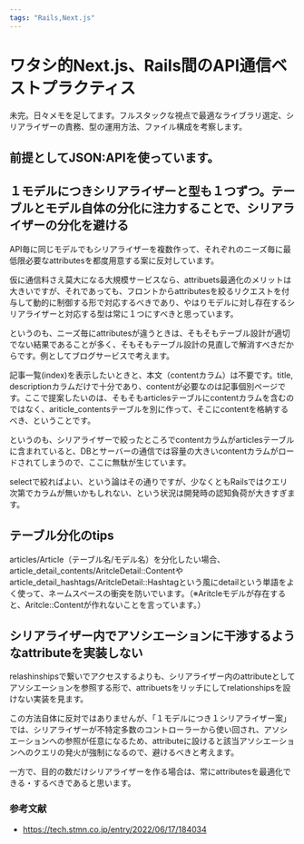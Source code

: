 ```yaml
---
tags: "Rails,Next.js"
---
```


# ワタシ的Next.js、Rails間のAPI通信ベストプラクティス

未完。日々メモを足してます。フルスタックな視点で最適なライブラリ選定、シリアライザーの責務、型の運用方法、ファイル構成を考察します。

## 前提としてJSON:APIを使っています。



## １モデルにつきシリアライザーと型も１つずつ。テーブルとモデル自体の分化に注力することで、シリアライザーの分化を避ける

API毎に同じモデルでもシリアライザーを複数作って、それぞれのニーズ毎に最低限必要なattributesを都度用意する案に反対しています。

仮に通信料さえ莫大になる大規模サービスなら、attribuets最適化のメリットは大きいですが、それであっても、フロントからattributesを絞るリクエストを付与して動的に制御する形で対応するべきであり、やはりモデルに対し存在するシリアライザーと対応する型は常に１つにすべきと思っています。

というのも、ニーズ毎にattributesが違うときは、そもそもテーブル設計が適切でない結果であることが多く、そもそもテーブル設計の見直しで解消すべきだからです。例としてブログサービスで考えます。

記事一覧(index)を表示したいときと、本文（contentカラム）は不要です。title, descriptionカラムだけで十分であり、contentが必要なのは記事個別ページです。ここで提案したいのは、そもそもarticlesテーブルにcontentカラムを含むのではなく、ariticle_contentsテーブルを別に作って、そこにcontentを格納するべき、ということです。

というのも、シリアライザーで絞ったところでcontentカラムがarticlesテーブルに含まれていると、DBとサーバーの通信では容量の大きいcontentカラムがロードされてしまうので、ここに無駄が生じています。

selectで絞ればよい、という論はその通りですが、少なくともRailsではクエリ次第でカラムが無いかもしれない、という状況は開発時の認知負荷が大きすぎます。

## テーブル分化のtips

articles/Article（テーブル名/モデル名）を分化したい場合、article_detail_contents/AritcleDetail::Contentやarticle_detail_hashtags/AritcleDetail::Hashtagという風にdetailという単語をよく使って、ネームスペースの衝突を防いでいます。（※Aritcleモデルが存在すると、Aritcle::Contentが作れないことを言っています。）

## シリアライザー内でアソシエーションに干渉するようなattributeを実装しない

relashinshipsで繋いでアクセスするよりも、シリアライザー内のattributeとしてアソシエーションを参照する形で、attribuetsをリッチにしてrelationshipsを設けない実装を見ます。

この方法自体に反対ではありませんが、「１モデルにつき１シリアライザー案」では、シリアライザーが不特定多数のコントローラーから使い回され、アソシエーションへの参照が任意になるため、attributeに設けると該当アソシエーションへのクエリの発火が強制になるので、避けるべきと考えます。

一方で、目的の数だけシリアライザーを作る場合は、常にattributesを最適化できる・するべきであると思います。

### 参考文献

- https://tech.stmn.co.jp/entry/2022/06/17/184034
